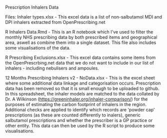 Prescription Inhalers Data

Files:
Inhaler types.xlsx - This excel data is a list of non-salbutamol MDI and DPI inhalers extracted from OpenPrescribing.net

R Inhalers Data.Rmd - This is an R notebook which I've used to filter the monthly NHS prescribing data by both prescribed items and geographical area, aswell                                             as combine them into a single dataset. This file also includes some visualisations of the data.

R Prescribing Exclusions.xlsx - This excel data contains some items from the OpenPrescrbing.net data that we do not want to include in our list of inhalers - including nebulisers                       and ampoules.

12 Months Prescribing Inhalers v2 - NoData.xlsx - This is the excel sheet where some additional data linkage and categorisation occurs. Prescription data has been removed so that                       it is small enough to be uploaded to github. In this spreadsheet, the inhaler models are matched to the data collated by Dr. A Wilkinson                                           (https://greeninhaler.org/inhaler-comparison/) for the purposes of estimating the carbon footprint of inhalers in the region. Additional checks are applied                         to identify which records are 'powder cap' prescriptions (as these are counted differently to inalers), generic salbutamol prescriptions and whether the                            prescriber is a GP practice or other entity. This data can then be used by the R script to produce some visualisations.

